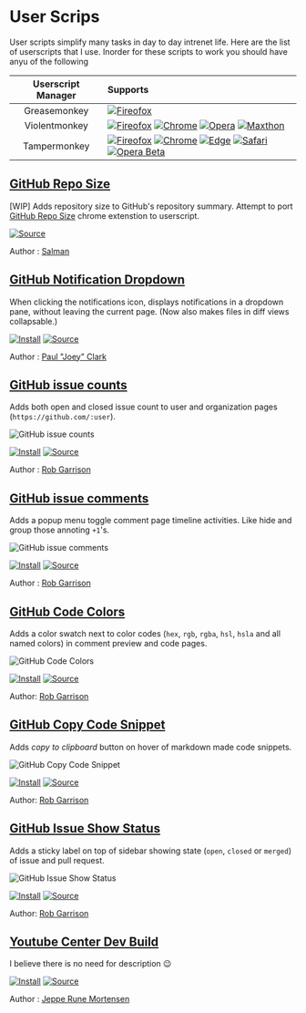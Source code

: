 # User Scrips

User scripts simplify many tasks in day to day intrenet life. Here are the list of userscripts that I use. Inorder for these scripts to work you should have anyu of the following

| Userscript Manager | Supports |
|:-----------------:|:-------|
| Greasemonkey      | [![Fireofox][firefox-logo]][gm-firefox] |
| Violentmonkey     | [![Fireofox][firefox-logo]][vm-firefox] [![Chrome][chrome-logo]][vm-chrome] [![Opera][opera-logo]][vm-opera] [![Maxthon][maxthon-logo]][vm-maxthon] |
| Tampermonkey      | [![Fireofox][firefox-logo]][tm-firefox] [![Chrome][chrome-logo]][tm-chrome] [![Edge][edge-logo]][tm-edge] [![Safari][safari-logo]][tm-safari] [![Opera Beta][opera-beta-logo]][tm-opera-beta] |

[chrome-logo]: https://raw.githubusercontent.com/alrra/browser-logos/master/src/chrome/chrome_24x24.png
[firefox-logo]: https://raw.githubusercontent.com/alrra/browser-logos/master/src/firefox/firefox_24x24.png
[edge-logo]: https://raw.githubusercontent.com/alrra/browser-logos/master/src/edge/edge_24x24.png
[safari-logo]: https://raw.githubusercontent.com/alrra/browser-logos/master/src/safari/safari_24x24.png
[opera-logo]: https://raw.githubusercontent.com/alrra/browser-logos/master/src/opera/opera_24x24.png
[maxthon-logo]: https://raw.githubusercontent.com/alrra/browser-logos/master/src/maxthon/maxthon_24x24.png
[opera-beta-logo]: https://raw.githubusercontent.com/alrra/browser-logos/master/src/opera-beta/opera-beta_24x24.png

[gm-firefox]: https://addons.mozilla.org/en-US/firefox/addon/greasemonkey/
[vm-firefox]: https://addons.mozilla.org/firefox/addon/violentmonkey
[vm-chrome]: https://chrome.google.com/webstore/detail/violentmonkey/jinjaccalgkegednnccohejagnlnfdag
[vm-opera]: https://github.com/violentmonkey/violentmonkey-oex
[vm-maxthon]: https://github.com/violentmonkey/violentmonkey-mx
[tm-firefox]: https://addons.mozilla.org/en-US/firefox/addon/tampermonkey/
[tm-chrome]: https://chrome.google.com/webstore/detail/dhdgffkkebhmkfjojejmpbldmpobfkfo
[tm-edge]: https://www.microsoft.com/store/apps/9NBLGGH5162S
[tm-safari]: https://safari.tampermonkey.net/tampermonkey.safariextz
[tm-opera-beta]: https://addons.opera.com/en/extensions/details/tampermonkey-beta/

## [GitHub Repo Size]

[WIP] Adds repository size to GitHub's repository summary. Attempt to port [GitHub Repo Size](https://github.com/harshjv/github-repo-sizehttps://github.com/harshjv/github-repo-size) chrome extenstion to userscript.

[![Source]](https://github.com/salmanulfarzy/userscripts/blob/master/GitHub_Repo_Size.user.js)

Author : [Salman]

## [GitHub Notification Dropdown]

When clicking the notifications icon, displays notifications in a dropdown pane, without leaving the current page.  (Now also makes files in diff views collapsable.)

[![Install]](https://openuserjs.org/install/joeytwiddle/Github_Notifications_Dropdown.user.js)
[![Source]](https://openuserjs.org/scripts/joeytwiddle/Github_Notifications_Dropdown/source)

Author : [Paul "Joey" Clark]

## [GitHub issue counts]

Adds both open and closed issue count to user and organization pages (`https://github.com/:user`).

![GitHub issue counts](https://cloud.githubusercontent.com/assets/136959/21301601/af93bbac-c574-11e6-88d4-691d66a04f21.gif)

[![Install]](https://raw.githubusercontent.com/Mottie/GitHub-userscripts/master/github-issue-counts.user.js)
[![Source]](https://github.com/Mottie/GitHub-userscripts/blob/master/github-issue-counts.user.js)

Author : [Rob Garrison]

## [GitHub issue comments]

Adds a popup menu toggle comment page timeline activities. Like hide and group those annoting `+1`'s.

![GitHub issue comments](https://cloud.githubusercontent.com/assets/136959/14270698/465e0108-fab6-11e5-9932-b7de2cbdc36d.gif)

[![Install]](https://raw.githubusercontent.com/Mottie/GitHub-userscripts/master/github-issue-comments.user.js)
[![Source]](https://github.com/Mottie/GitHub-userscripts/blob/master/github-issue-comments.user.js)

Author : [Rob Garrison]

## [GitHub Code Colors]

Adds a color swatch next to color codes (`hex`, `rgb`, `rgba`, `hsl`, `hsla` and all named colors) in comment preview and code pages.

![GitHub Code Colors](https://cloud.githubusercontent.com/assets/136959/13907921/ca60e732-eec6-11e5-8226-80364365ff05.gif)

[![Install]](https://raw.githubusercontent.com/Mottie/GitHub-userscripts/master/github-code-colors.user.js)
[![Source]](https://github.com/Mottie/GitHub-userscripts/blob/master/github-code-colors.user.js)

Author: [Rob Garrison]

## [GitHub Copy Code Snippet]

Adds _copy to clipboard_ button on hover of markdown made code snippets.

![GitHub Copy Code Snippet](https://user-images.githubusercontent.com/136959/34900403-59897efc-f7c5-11e7-8a38-57bec1295305.gif)

[![Install]](https://raw.githubusercontent.com/Mottie/GitHub-userscripts/master/github-copy-code-snippet.user.js)
[![Source]](https://github.com/Mottie/GitHub-userscripts/blob/master/github-copy-code-snippet.user.js)

Author: [Rob Garrison]

## [GitHub Issue Show Status]

Adds a sticky label on top of sidebar showing state (`open`, `closed` or `merged`) of issue and pull request.

![GitHub Issue Show Status](https://cloud.githubusercontent.com/assets/136959/26712526/dee3c700-472c-11e7-9128-5573cd137f46.gif)

[![Install]](https://raw.githubusercontent.com/Mottie/GitHub-userscripts/master/github-issue-show-status.user.js)
[![Source]](https://github.com/Mottie/GitHub-userscripts/blob/master/github-issue-show-status.user.js)

Author: [Rob Garrison]

## [Youtube Center Dev Build]

I believe there is no need for description :wink:

[![Install]](https://github.com/YePpHa/YouTubeCenter/raw/master/dist/YouTubeCenter.user.js)
[![Source]](https://github.com/YePpHa/YouTubeCenter/wiki/Developer-Version)

Author : [Jeppe Rune Mortensen]

<!------------------------>
<!----------Links--------->
<!------------------------>

<!----------Scripts--------->
[GitHub Repo Size]: https://github.com/salmanulfarzy/userscript
[GitHub Notification Dropdown]: https://openuserjs.org/scripts/joeytwiddle/Github_Notifications_Dropdown
[GitHub issue counts]: https://github.com/Mottie/GitHub-userscripts/wiki/GitHub-issue-counts
[GitHub issue comments]: https://github.com/Mottie/GitHub-userscripts/wiki/GitHub-issue-comments
[GitHub Code Colors]: https://github.com/Mottie/GitHub-userscripts/wiki/GitHub-code-colors
[GitHub Copy Code Snippet]: https://github.com/Mottie/GitHub-userscripts/wiki/GitHub-copy-code-snippet
[GitHub Issue Show Status]: https://github.com/Mottie/GitHub-userscripts/wiki/GitHub-issue-show-status
[Youtube Center Dev Build]: https://github.com/YePpHa/YouTubeCenter

<!----------Badges--------->
[Install]: https://img.shields.io/badge/-Install-brightgreen.svg
[Source]: https://img.shields.io/badge/-source-blue.svg

<!----------Authors--------->
[Salman]: https://github.com/salmanulfarzy
[Paul "Joey" Clark]: https://github.com/joeytwiddle
[Rob Garrison]: https://github.com/Mottie
[Jeppe Rune Mortensen]: https://github.com/YePpHa
